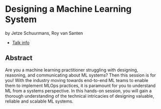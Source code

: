 # Designing a Machine Learning System
by Jetze Schuurmans, Roy van Santen
* [Talk info](https://amsterdam2023.pydata.org/cfp/talk/N8DYS7/)
## Abstract
Are you a machine learning practitioner struggling with designing, reasoning, and communicating about ML systems? Then this session is for you! With the industry moving towards end-to-end ML teams to enable them to implement MLOps practices, it is paramount for you to understand ML from a systems perspective. In this hands-on session, you will gain a thorough understanding of the technical intricacies of designing valuable, reliable and scalable ML systems.
